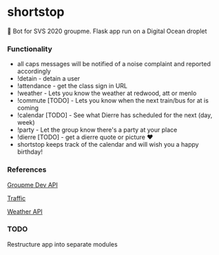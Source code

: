 # shortstop

🤖 Bot for SVS 2020 groupme. Flask app run on a Digital Ocean droplet

### Functionality

- all caps messages will be notified of a noise complaint and reported accordingly
- !detain <user> - detain a user
- !attendance - get the class sign in URL
- !weather <location> - Lets you know the weather at redwood, att or menlo
- !commute [TODO] <transitsystem> <station> - Lets you know when the next train/bus for <transitsystem> at <station> is coming
- !calendar [TODO] <timeframe> - See what Dierre has scheduled for the next <timeframe> (day, week)
- !party <building> <room> <timewindow> - Let the group know there's a party at your place
- !dierre [TODO] - get a dierre quote or picture :heart:
- shortstop keeps track of the calendar and will wish you a happy birthday!

### References

[Groupme Dev API](https://dev.groupme.com/)

[Traffic](https://511.org/sites/default/files/pdfs/511%20SF%20Bay%20Open%20Data%20Specification%20-%20Transit.pdf)

[Weather API](https://openweathermap.org/api)


### TODO

Restructure app into separate modules

